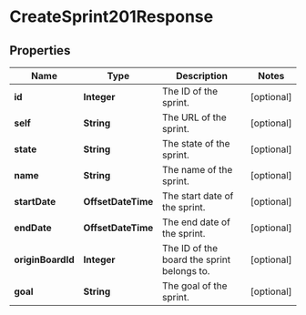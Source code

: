 

# CreateSprint201Response


## Properties

| Name | Type | Description | Notes |
|------------ | ------------- | ------------- | -------------|
|**id** | **Integer** | The ID of the sprint. |  [optional] |
|**self** | **String** | The URL of the sprint. |  [optional] |
|**state** | **String** | The state of the sprint. |  [optional] |
|**name** | **String** | The name of the sprint. |  [optional] |
|**startDate** | **OffsetDateTime** | The start date of the sprint. |  [optional] |
|**endDate** | **OffsetDateTime** | The end date of the sprint. |  [optional] |
|**originBoardId** | **Integer** | The ID of the board the sprint belongs to. |  [optional] |
|**goal** | **String** | The goal of the sprint. |  [optional] |



